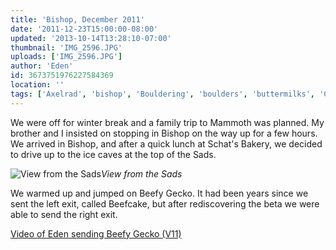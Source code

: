 ```yaml
---
title: 'Bishop, December 2011'
date: '2011-12-23T15:00:00-08:00'
updated: '2013-10-14T13:28:10-07:00'
thumbnail: 'IMG_2596.JPG'
uploads: ['IMG_2596.JPG']
author: 'Eden'
id: 3673751976227584369
location: ''
tags: ['Axelrad', 'bishop', 'Bouldering', 'boulders', 'buttermilks', 'California']
---
```


We were off for winter break and a family trip to Mammoth was planned. My brother and I insisted on stopping in Bishop on the way up for a few hours. We arrived in Bishop, and after a quick lunch at Schat's Bakery, we decided to drive up to the ice caves at the top of the Sads.

![View from the Sads](uploads/IMG_2596.JPG)*View from the Sads*

We warmed up and jumped on Beefy Gecko. It had been years since we sent the left exit, called Beefcake, but after rediscovering the beta we were able to send the right exit.

[Video of Eden sending Beefy Gecko (V11)](https://www.youtube.com/watch?v=zCZX-2T8E-E)
